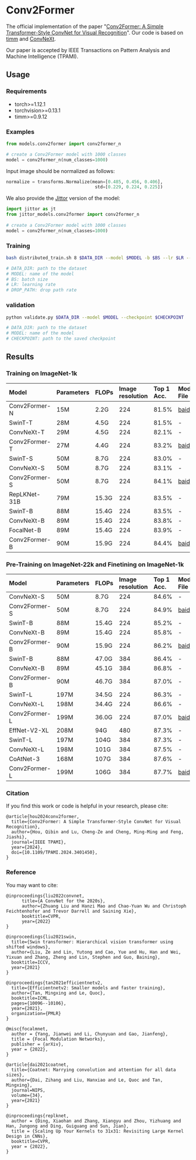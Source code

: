 # Conv2Former

The official implementation of the paper "[Conv2Former: A Simple Transformer-Style ConvNet for Visual Recognition](https://arxiv.org/abs/2211.11943)". Our code is based on [timm](https://github.com/rwightman/pytorch-image-models) and [ConvNeXt](https://github.com/facebookresearch/ConvNeXt).

Our paper is accepted by IEEE Transactions on Pattern Analysis and Machine Intelligence (TPAMI).

## Usage

### Requirements

- torch>=1.12.1
- torchvision>=0.13.1
- timm>=0.9.12

### Examples

```python
from models.conv2former import conv2former_n

# create a Conv2Former model with 1000 classes
model = conv2former_n(num_classes=1000) 
``` 

Input image should be normalized as follows:

```python
normalize = transforms.Normalize(mean=[0.485, 0.456, 0.406],
                                  std=[0.229, 0.224, 0.225])
``` 

We also provide the [Jittor](https://cg.cs.tsinghua.edu.cn/jittor/) version of the model:

```python
import jittor as jt
from jittor_models.conv2former import conv2former_n
   
# create a Conv2Former model with 1000 classes
model = conv2former_n(num_classes=1000) 
``` 

### Training

```bash
bash distributed_train.sh 8 $DATA_DIR --model $MODEL -b $BS --lr $LR --drop-path $DROP_PATH

# DATA_DIR: path to the dataset
# MODEL: name of the model
# BS: batch size
# LR: learning rate
# DROP_PATH: drop path rate
```

### validation

```bash
python validate.py $DATA_DIR --model $MODEL --checkpoint $CHECKPOINT

# DATA_DIR: path to the dataset
# MODEL: name of the model
# CHECKPOINT: path to the saved checkpoint
```

## Results


### Training on ImageNet-1k

| Model                | Parameters | FLOPs  | Image resolution | Top 1 Acc. | Model File   |
| :------------------- | :--------- | :------| :--------------- | :--------- | :----------- |
| Conv2Former-N        | 15M        | 2.2G   |       224        |  81.5%     | [baiduyun](https://pan.baidu.com/s/1sgO-UhF27UQrGtfKJzck3A?pwd=6ku9)      |
| SwinT-T              | 28M        | 4.5G   |       224        |  81.5%     | -            |
| ConvNeXt-T           | 29M        | 4.5G   |       224        |  82.1%     | -            |
| Conv2Former-T        | 27M        | 4.4G   |       224        |  83.2%     | [baiduyun](https://pan.baidu.com/s/1Rfsi5p5usr3UE46jigtlcg?pwd=gwq4)      |
| SwinT-S              | 50M        | 8.7G   |       224        |  83.0%     | -            |
| ConvNeXt-S           | 50M        | 8.7G   |       224        |  83.1%     | -            |
| Conv2Former-S        | 50M        | 8.7G   |       224        |  84.1%     | [baiduyun](https://pan.baidu.com/s/16Lu1LcQkOoSQXnZVGxGPxg?pwd=6z6m)      |
| RepLKNet-31B         | 79M        | 15.3G  |       224        |  83.5%     | -            |
| SwinT-B              | 88M        | 15.4G  |       224        |  83.5%     | -            |
| ConvNeXt-B           | 89M        | 15.4G  |       224        |  83.8%     | -            |
| FocalNet-B           | 89M        | 15.4G  |       224        |  83.9%     | -            |
| Conv2Former-B        | 90M        | 15.9G  |       224        |  84.4%     | [baiduyun](https://pan.baidu.com/s/1q5V1J3jzAoKQis-hx6rTVg?pwd=bdgj)      |

### Pre-Training on ImageNet-22k and Finetining on ImageNet-1k

| Model                | Parameters | FLOPs  | Image resolution | Top 1 Acc. | Model File   |
| :------------------- | :--------- | :------| :--------------- | :--------- | :----------- |
| ConvNeXt-S           | 50M        | 8.7G   |       224        |  84.6%     |  -           |
| Conv2Former-S        | 50M        | 8.7G   |       224        |  84.9%     | [baiduyun](https://pan.baidu.com/s/1uMBF5xSvdWa5TCjQ_jlK4g?pwd=1iij)      |
| SwinT-B              | 88M        | 15.4G  |       224        |  85.2%     | -            |
| ConvNeXt-B           | 89M        | 15.4G  |       224        |  85.8%     | -            |
| Conv2Former-B        | 90M        | 15.9G  |       224        |  86.2%     | [baiduyun](https://pan.baidu.com/s/1rkt3NhYQhPPOD5kj67uZCw?pwd=gbj9)      |
| SwinT-B              | 88M        | 47.0G  |       384        |  86.4%     | -            |
| ConvNeXt-B           | 89M        | 45.1G  |       384        |  86.8%     | -            |
| Conv2Former-B        | 90M        | 46.7G  |       384        |  87.0%     | -      |
| SwinT-L              | 197M       | 34.5G  |       224        |  86.3%     | -            |
| ConvNeXt-L           | 198M       | 34.4G  |       224        |  86.6%     | -            |
| Conv2Former-L        | 199M       | 36.0G  |       224        |  87.0%     | [baiduyun](https://pan.baidu.com/s/1_YYQ_rY9QRkq-m2lv23GPg?pwd=44os)      |
| EffNet-V2-XL         | 208M       | 94G    |       480        |  87.3%     | -            |
| SwinT-L              | 197M       | 104G   |       384        |  87.3%     | -            |
| ConvNeXt-L           | 198M       | 101G   |       384        |  87.5%     | -            |
| CoAtNet-3            | 168M       | 107G   |       384        |  87.6%     | -            |
| Conv2Former-L        | 199M       | 106G   |       384        |  87.7%     | [baiduyun](https://pan.baidu.com/s/1vyBaA4UGUX_qlS-ugxpTSQ?pwd=gu0m)      |


### Citation

If you find this work or code is helpful in your research, please cite:
```
@article{hou2024conv2former,
  title={Conv2Former: A Simple Transformer-Style ConvNet for Visual Recognition},
  author={Hou, Qibin and Lu, Cheng-Ze and Cheng, Ming-Ming and Feng, Jiashi},
  journal={IEEE TPAMI},
  year={2024},
  doi={10.1109/TPAMI.2024.3401450}, 
}
```

### Reference
You may want to cite:
```
@inproceedings{liu2022convnet,
      title={A ConvNet for the 2020s}, 
      author={Zhuang Liu and Hanzi Mao and Chao-Yuan Wu and Christoph Feichtenhofer and Trevor Darrell and Saining Xie},
      booktitle=CVPR,
      year={2022}
}

@inproceedings{liu2021swin,
  title={Swin transformer: Hierarchical vision transformer using shifted windows},
  author={Liu, Ze and Lin, Yutong and Cao, Yue and Hu, Han and Wei, Yixuan and Zhang, Zheng and Lin, Stephen and Guo, Baining},
  booktitle=ICCV,
  year={2021}
}

@inproceedings{tan2021efficientnetv2,
  title={Efficientnetv2: Smaller models and faster training},
  author={Tan, Mingxing and Le, Quoc},
  booktitle=ICML,
  pages={10096--10106},
  year={2021},
  organization={PMLR}
}

@misc{focalmnet,
  author = {Yang, Jianwei and Li, Chunyuan and Gao, Jianfeng},
  title = {Focal Modulation Networks},
  publisher = {arXiv},
  year = {2022},
}

@article{dai2021coatnet,
  title={Coatnet: Marrying convolution and attention for all data sizes},
  author={Dai, Zihang and Liu, Hanxiao and Le, Quoc and Tan, Mingxing},
  journal=NIPS,
  volume={34},
  year={2021}
}

@inproceedings{replknet,
  author = {Ding, Xiaohan and Zhang, Xiangyu and Zhou, Yizhuang and Han, Jungong and Ding, Guiguang and Sun, Jian},
  title = {Scaling Up Your Kernels to 31x31: Revisiting Large Kernel Design in CNNs},
  booktitle=CVPR,
  year = {2022},
}
```